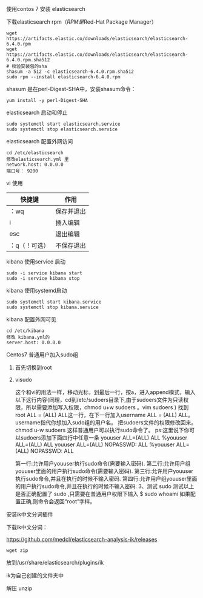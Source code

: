 使用contos 7 安装 elasticsearch

下载elasticsearch rpm（*RPM是*Red-Hat Package Manager）

```
wget https://artifacts.elastic.co/downloads/elasticsearch/elasticsearch-6.4.0.rpm
wget https://artifacts.elastic.co/downloads/elasticsearch/elasticsearch-6.4.0.rpm.sha512
# 校验安装包的sha
shasum -a 512 -c elasticsearch-6.4.0.rpm.sha512 
sudo rpm --install elasticsearch-6.4.0.rpm
```

shasum 是在perl-Digest-SHA中，安装shasum命令：

```
yum install -y perl-Digest-SHA
```

elasticsearch 启动和停止

```
sudo systemctl start elasticsearch.service
sudo systemctl stop elasticsearch.service
```

elasticsearch 配置外网访问

```
cd /etc/elasticsearch
修改elasticsearch.yml 里
network.host: 0.0.0.0
端口号： 9200
```



vi 使用

| 快捷键     | 作用    |
| ------- | ----- |
| ：wq     | 保存并退出 |
| i       | 插入编辑  |
| esc     | 退出编辑  |
| ：q（！可选） | 不保存退出 |

kibana 使用service 启动
```
sudo -i service kibana start
sudo -i service kibana stop
```
kibana 使用systemd启动

```
sudo systemctl start kibana.service
sudo systemctl stop kibana.service
```

kibana 配置外网可见

```
cd /etc/kibana
修改 kibana.yml的
server.host: 0.0.0.0
```

Centos7 普通用户加入sudo组

1. 首先切换到root

2. visudo

   这个和vi的用法一样，移动光标，到最后一行，按a，进入append模式，输入以下这行内容(同理，cd到/etc/sudoers目录下,由于sudoers文件为只读权限，所以需要添加写入权限，chmod u+w sudoers 。vim sudoers )
   找到root ALL = (ALL) ALL这一行，在下一行加入username ALL = (ALL) ALL。username指代你想加入sudo组的用户名。 
   把sudoers文件的权限修改回来。chmod u-w sudoers 
   这样普通用户可以执行sudo命令了。
   ps:这里说下你可以sudoers添加下面四行中任意一条 
   youuser ALL=(ALL) ALL 
   %youuser ALL=(ALL) ALL 
   youuser ALL=(ALL) NOPASSWD: ALL 
   %youuser ALL=(ALL) NOPASSWD: ALL

   第一行:允许用户youuser执行sudo命令(需要输入密码). 
   第二行:允许用户组youuser里面的用户执行sudo命令(需要输入密码). 
   第三行:允许用户youuser执行sudo命令,并且在执行的时候不输入密码. 
   第四行:允许用户组youuser里面的用户执行sudo命令,并且在执行的时候不输入密码.
   3、测试 sudo
   测试以上是否正确配置了 sudo ,只需要在普通用户权限下输入
   $ sudo whoami
   如果配置正确,则命令会返回“root”字样。

安装ik中文分词插件

下载ik中文分词：

https://github.com/medcl/elasticsearch-analysis-ik/releases

```
wget zip
```

放到/usr/share/elasticsearch/plugins/ik

ik为自己创建的文件夹中

解压 unzip



